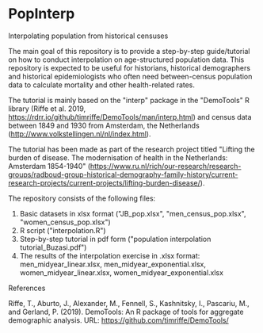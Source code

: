 # PopInterp
Interpolating population from historical censuses


The main goal of this repository is to provide a step-by-step guide/tutorial on how to conduct interpolation on age-structured population data. This repository is expected to be useful for historians, historical demographers and historical epidemiologists who often need between-census population data to calculate mortality and other health-related rates.

The tutorial is mainly based on the "interp" package in the "DemoTools" R library (Riffe et al. 2019, https://rdrr.io/github/timriffe/DemoTools/man/interp.html) and census data between 1849 and 1930 from Amsterdam, the Netherlands (http://www.volkstellingen.nl/nl/index.html). 

The tutorial has been made as part of the research project titled "Lifting the burden of disease. The modernisation of health in the Netherlands: Amsterdam 1854-1940" (https://www.ru.nl/rich/our-research/research-groups/radboud-group-historical-demography-family-history/current-research-projects/current-projects/lifting-burden-disease/).

The repository consists of the following files:
1. Basic datasets in xlsx format ("JB_pop.xlsx", "men_census_pop.xlsx", "women_census_pop.xlsx")
2. R script ("interpolation.R")
3. Step-by-step tutorial in pdf form ("population interpolation tutorial_Buzasi.pdf")
4. The results of the interpolation exercise in .xlsx format: men_midyear_linear.xlsx, men_midyear_exponential.xlsx, women_midyear_linear.xlsx, women_midyear_exponential.xlsx 


References

Riffe, T., Aburto, J., Alexander, M., Fennell, S., Kashnitsky, I., Pascariu, M., and Gerland, P. (2019). DemoTools: An R package of tools for aggregate demographic analysis.
URL: https://github.com/timriffe/DemoTools/
